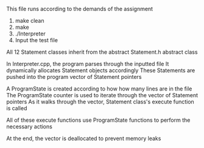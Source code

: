 This file runs according to the demands of the assignment

1. make clean
2. make
3. ./Interpreter
4. Input the test file


All 12 Statement classes inherit from the abstract Statement.h abstract class

In Interpreter.cpp, the program parses through the inputted file
It dynamically allocates Statement objects accordingly
These Statements are pushed into the program vector of Statement pointers

A ProgramState is created according to how how many lines are in the file
The ProgramState counter is used to iterate through the vector of Statement pointers
As it walks through the vector, Statement class's execute function is called

All of these execute functions use ProgramState functions to perform the necessary actions

At the end, the vector is deallocated to prevent memory leaks